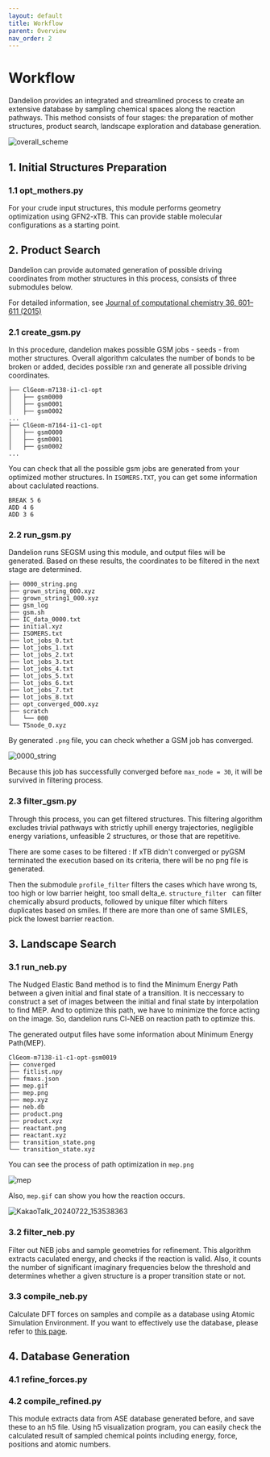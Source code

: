 ```yaml
---
layout: default
title: Workflow
parent: Overview
nav_order: 2
---
```


# Workflow

Dandelion provides an integrated and streamlined process to create an extensive database by sampling chemical spaces along the reaction pathways. This method consists of four stages: the preparation of mother structures, product search, landscape exploration and database generation.

![overall_scheme](https://github.com/jjy1031/jjy1031.github.io/assets/160209859/e0c9ad94-fa03-42d0-95ad-f0cb31315422)

## 1. Initial Structures Preparation

### 1.1 opt_mothers.py

For your crude input structures, this module performs geometry optimization using GFN2-xTB. This can provide stable molecular configurations as a starting point.

## 2. Product Search

Dandelion can provide automated generation of possible driving coordinates from mother structures in this process, consists of three submodules below.

For detailed information, see [Journal of computational chemistry 36, 601–611 (2015)](https://onlinelibrary.wiley.com/doi/full/10.1002/jcc.23833?casa_token=7ZtVQGleOwIAAAAA%3AMCrI2MzV0_3cjRuEof_e_uoNE5egitdBSl_p9k_ZkqTeTbaVBzjS7I7AnF20ttyBuhRKS5AHzW2yeVE)

### 2.1 create_gsm.py
In this procedure, dandelion makes possible GSM jobs - seeds - from mother structures. Overall algorithm calculates the number of bonds to be broken or added, decides possible rxn and generate all possible driving coordinates.

  ```
  ├── ClGeom-m7138-i1-c1-opt
  │   ├── gsm0000
  │   ├── gsm0001
  │   ├── gsm0002
  ...
  ├── ClGeom-m7164-i1-c1-opt
  │   ├── gsm0000
  │   ├── gsm0001
  │   ├── gsm0002
  ...
  ```

  You can check that all the possible gsm jobs are generated from your optimized mother structures.
  In `ISOMERS.TXT`, you can get some information about caclulated reactions.

  ```
  BREAK 5 6
  ADD 4 6
  ADD 3 6
  ```

### 2.2 run_gsm.py
  Dandelion runs SEGSM using this module, and output files will be generated. Based on these results, the coordinates to be filtered in the next stage are determined.

  ```
  ├── 0000_string.png
  ├── grown_string_000.xyz
  ├── grown_string1_000.xyz
  ├── gsm_log
  ├── gsm.sh
  ├── IC_data_0000.txt
  ├── initial.xyz
  ├── ISOMERS.txt
  ├── lot_jobs_0.txt
  ├── lot_jobs_1.txt
  ├── lot_jobs_2.txt
  ├── lot_jobs_3.txt
  ├── lot_jobs_4.txt
  ├── lot_jobs_5.txt
  ├── lot_jobs_6.txt
  ├── lot_jobs_7.txt
  ├── lot_jobs_8.txt
  ├── opt_converged_000.xyz
  ├── scratch
  │   └── 000
  └── TSnode_0.xyz
  ```
  By generated `.png` file, you can check whether a GSM job has converged.

  ![0000_string](https://github.com/user-attachments/assets/bd4aab1e-9679-4b8c-ba67-412fec56b5aa)

  Because this job has successfully converged before `max_node = 30`, it will be survived in filtering process.
  
### 2.3 filter_gsm.py
  Through this process, you can get filtered structures. This filtering algorithm excludes trivial pathways with strictly uphill energy trajectories, negligible energy variations, unfeasible 2 structures, or those that are repetitive.
  
There are some cases to be filtered :
  If xTB didn't converged or pyGSM terminated the execution based on its criteria, there will be no png file is generated.

Then the submodule `profile_filter` filters the cases which have wrong ts, too high or low barrier height, too small delta_e. 
`structure_filter ` can filter chemically absurd products, followed by unique filter which filters duplicates based on smiles. If there are more than one of same SMILES, pick the lowest barrier reaction.

## 3. Landscape Search

### 3.1 run_neb.py

The Nudged Elastic Band method is to find the Minimum Energy Path between a given initial and final state of a transition. It is neccessary to construct a set of images between the initial and final state by interpolation to find MEP. And to optimize this path, we have to minimize the force acting on the image. So, dandelion runs Cl-NEB on reaction path to optimize this.

The generated output files have some information about Minimum Energy Path(MEP).

```
ClGeom-m7138-i1-c1-opt-gsm0019
├── converged
├── fitlist.npy
├── fmaxs.json
├── mep.gif
├── mep.png
├── mep.xyz
├── neb.db
├── product.png
├── product.xyz
├── reactant.png
├── reactant.xyz
├── transition_state.png
└── transition_state.xyz
```

You can see the process of path optimization in `mep.png`

![mep](https://github.com/user-attachments/assets/ea3af721-54a0-482b-b42f-efa8d2d38512)

Also, `mep.gif` can show you how the reaction occurs.

![KakaoTalk_20240722_153538363](https://github.com/user-attachments/assets/361928e3-a4a5-412e-b5c9-12afbcc55a8a)

### 3.2 filter_neb.py
Filter out NEB jobs and sample geometries for refinement. This algorithm extracts caculated energy, and checks if the reaction is valid. Also, it counts the number of significant imaginary frequencies below the threshold and determines whether a given structure is a proper transition state or not. 

### 3.3 compile_neb.py
Calculate DFT forces on samples and compile as a database using Atomic Simulation Environment.
If you want to effectively use the database, please refer to [this page](https://wiki.fysik.dtu.dk/ase/).

## 4. Database Generation

### 4.1 refine_forces.py


### 4.2 compile_refined.py
This module extracts data from ASE database generated before, and save these to an h5 file. Using h5 visualization program, you can easily check the calculated result of sampled chemical points including energy, force, positions and atomic numbers.


